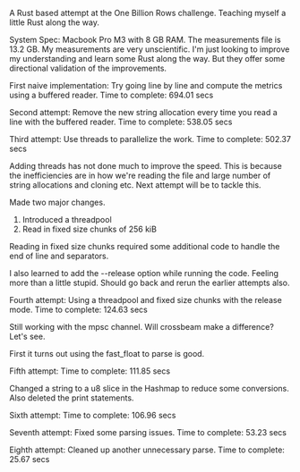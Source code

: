 A Rust based attempt at the One Billion Rows challenge. Teaching myself a little Rust along the way.

System Spec: Macbook Pro M3 with 8 GB RAM. The measurements file is 13.2 GB.
My measurements are very unscientific. I'm just looking to improve my understanding and learn some Rust along the way.
But they offer some directional validation of the improvements.

First naive implementation: Try going line by line and compute the metrics using a buffered reader. Time to complete: 694.01 secs

Second attempt: Remove the new string allocation every time you read a line with the buffered reader. Time to complete: 538.05 secs

Third attempt: Use threads to parallelize the work. Time to complete: 502.37 secs

Adding threads has not done much to improve the speed.
This is because the inefficiencies are in how we're reading the file and large number of string allocations and cloning etc.
Next attempt will be to tackle this.

Made two major changes.

1. Introduced a threadpool
2. Read in fixed size chunks of 256 kiB

Reading in fixed size chunks required some additional code to handle the end of line and separators.

I also learned to add the --release option while running the code. Feeling more than a little stupid. Should go back and rerun the earlier attempts also.

Fourth attempt: Using a threadpool and fixed size chunks with the release mode. Time to complete: 124.63 secs

Still working with the mpsc channel. Will crossbeam make a difference? Let's see.

First it turns out using the fast_float to parse is good.

Fifth attempt: Time to complete: 111.85 secs

Changed a string to a u8 slice in the Hashmap to reduce some conversions. Also deleted the print statements.

Sixth attempt: Time to complete: 106.96 secs

Seventh attempt: Fixed some parsing issues. Time to complete: 53.23 secs

Eighth attempt: Cleaned up another unnecessary parse. Time to complete: 25.67 secs